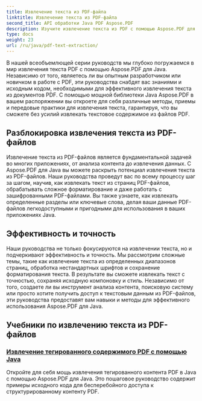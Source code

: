 ```yaml
---
title: Извлечение текста из PDF-файла
linktitle: Извлечение текста из PDF-файла
second_title: API обработки Java PDF Aspose.PDF
description: Изучите извлечение текста из PDF с помощью Aspose.PDF для Java. Получите пошаговые руководства по эффективному извлечению текста из PDF.
type: docs
weight: 23
url: /ru/java/pdf-text-extraction/
---
```


В нашей всеобъемлющей серии руководств мы глубоко погружаемся в мир извлечения текста PDF с помощью Aspose.PDF для Java. Независимо от того, являетесь ли вы опытным разработчиком или новичком в работе с PDF, эти руководства снабдят вас знаниями и исходным кодом, необходимыми для эффективного извлечения текста из документов PDF. С помощью мощной библиотеки Java Aspose.PDF в вашем распоряжении вы откроете для себя различные методы, приемы и передовые практики для извлечения текста, гарантируя, что вы сможете без усилий извлекать текстовое содержимое из файлов PDF.

## Разблокировка извлечения текста из PDF-файлов

Извлечение текста из PDF-файлов является фундаментальной задачей во многих приложениях, от анализа контента до извлечения данных. С Aspose.PDF для Java вы можете раскрыть потенциал извлечения текста из PDF-файлов. Наши руководства проведут вас по всему процессу шаг за шагом, научив, как извлекать текст из страниц PDF-файлов, обрабатывать сложное форматирование и даже работать с зашифрованными PDF-файлами. Вы также узнаете, как извлекать определенные разделы или ключевые слова, делая ваши данные PDF-файлов легкодоступными и пригодными для использования в ваших приложениях Java.

## Эффективность и точность

Наши руководства не только фокусируются на извлечении текста, но и подчеркивают эффективность и точность. Мы рассмотрим сложные темы, такие как извлечение текста из определенных диапазонов страниц, обработка нестандартных шрифтов и сохранение форматирования текста. В результате вы сможете извлекать текст с точностью, сохраняя исходную компоновку и стиль. Независимо от того, создаете ли вы инструмент анализа контента, поисковую систему или просто хотите получить доступ к текстовым данным из PDF-файлов, эти руководства предоставят вам навыки и методы для эффективного использования Aspose.PDF для Java.

## Учебники по извлечению текста из PDF-файлов
### [Извлечение тегированного содержимого PDF с помощью Java](./tagged-pdf-content-extraction-using-java/)
Откройте для себя мощь извлечения тегированного контента PDF в Java с помощью Aspose.PDF для Java. Это пошаговое руководство содержит примеры исходного кода для бесперебойного доступа к структурированному контенту PDF.